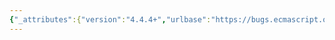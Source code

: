 ```yaml
---
{"_attributes":{"version":"4.4.4+","urlbase":"https://bugs.ecmascript.org/","maintainer":"dherman@mozilla.com"},"bug":{"bug_id":3771,"creation_ts":"2015-02-05 13:48:00 -0800","short_desc":"18.2.5 parseInt: Typo \"mathFloat\" -> \"mathInt\"","delta_ts":"2015-02-12 12:17:38 -0800","product":"Draft for 6th Edition","component":"editorial issue","version":"Rev 32: February 2, 2015 Draft","rep_platform":"All","op_sys":"All","bug_status":"RESOLVED","resolution":"FIXED","priority":"Normal","bug_severity":"normal","everconfirmed":true,"reporter":{"uid":"andrebargull","name":"André Bargull"},"assigned_to":{"uid":"allen","name":"Allen Wirfs-Brock"},"long_desc":[{"commentid":12141,"comment_count":0,"who":{"uid":"andrebargull","name":"André Bargull"},"bug_when":"2015-02-05 13:48:14 -0800","thetext":"18.2.5 parseInt (string , radix)\n\nStep 16\n\nTypo \"mathFloat\" -> \"mathInt\""},{"commentid":12161,"comment_count":1,"who":{"uid":"allen","name":"Allen Wirfs-Brock"},"bug_when":"2015-02-05 15:28:36 -0800","thetext":"fixed in rev33 editor's draft"},{"commentid":12425,"comment_count":2,"who":{"uid":"allen","name":"Allen Wirfs-Brock"},"bug_when":"2015-02-12 12:17:38 -0800","thetext":"fixed in rev33"}]}}
---
```

